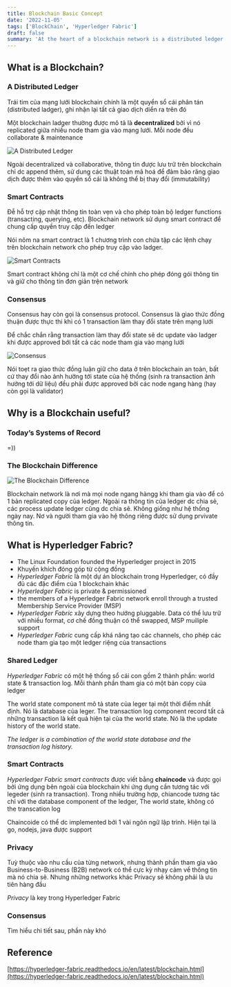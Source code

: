 ```yaml
---
title: Blockchain Basic Concept
date: '2022-11-05'
tags: ['BlockChain', 'Hyperledger Fabric']
draft: false
summary: 'At the heart of a blockchain network is a distributed ledger that records all the transactions that take place on the network.'
---
```


## What is a Blockchain?

### A Distributed Ledger

Trái tim của mạng lưới blockchain chính là một quyển sổ cái phân tán (distributed ladger), ghi nhận lại tất cả giao dịch diển ra trên đó

Một blockchain ladger thường được mô tả là **decentralized** bởi vì nó replicated giữa nhiều node tham gia vào mạng lưới. Mỗi node đều collaborate & maintenance

![A Distributed Ledger](https://hyperledger-fabric.readthedocs.io/en/latest/_images/basic_network.png)

Ngoài decentralized và collaborative, thông tin được lưu trữ trên blockchain chỉ dc append thêm, sử dung các thuật toán mã hoá để đảm bảo răng giao dịch được thêm vào quyển sổ cái là không thể bị thay đổi (immutability)

### Smart Contracts

Đễ hỗ trợ cập nhật thông tin toàn vẹn và cho phép toàn bộ ledger functions (transacting, querying, etc). Blockchain network sử dụng smart contract để chung cấp quyền truy cập đến ledger

Nói nôm na smart contract là 1 chương trình con chứa tập các lệnh chạy trên blockchain network cho phép truy cập vào ladger.

![Smart Contracts](https://hyperledger-fabric.readthedocs.io/en/latest/_images/Smart_Contract.png)

Smart contract không chỉ là một cơ chế chính cho phép đóng gói thông tin và giữ cho thông tin đơn giản trện network

### Consensus

Consensus hay còn gọi là consensus protocol. Consensus là giao thức đồng thuận được thực thi khi có 1 transaction làm thay đổi state trên mạng lưới

Để chắc chắn rằng transaction làm thay đổi state sẽ dc update vào ladger khi được approved bới tất cả các node tham gia vào mạng lưới

![Consensus](https://hyperledger-fabric.readthedocs.io/en/latest/_images/consensus.png)

Nói toẹt ra giao thức đồng luận giữ cho data ở trên blockchain an toàn, bất cứ thay đổi nào ảnh hưởng tới state của hệ thống (sinh ra transaction ảnh hưởng tới dữ liệu) đều phải được approved bởi các node ngang hàng (hay còn gọi là validator)

## Why is a Blockchain useful?

### Today’s Systems of Record

=))

### The Blockchain Difference

![The Blockchain Difference](https://hyperledger-fabric.readthedocs.io/en/latest/_images/future_net.png)

Blockchain network là nơi mà mọi node ngang hàngg khi tham gia vào để có 1 bản replicated copy của ledger. Ngoài ra thông tin của ledger dc chia sẻ, các process update ledger cũng dc chia sẽ. Không giống như hệ thống ngày nay. Nơ và người tham gia vào hệ thông riêng được sử dụng prvivate thông tin.

## What is Hyperledger Fabric?

- The Linux Foundation founded the Hyperledger project in 2015
- Khuyến khích đóng góp từ cộng đồng
- _Hyperledger Fabric_ là một dự án blockchain trong Hyperledger, có đầy đủ các đặc điểm của 1 blockchain khác
- _Hyperledger Fabric_ is private & permissioned
- the members of a Hyperledger Fabric network enroll through a trusted Membership Service Provider (MSP)
- _Hyperledger Fabric_ xây dựng theo hướng pluggable. Data có thể lưu trữ với nhiều format, cơ chế đồng thuận có thể swapped, MSP muiliple support
- _Hyperledger Fabric_ cung cấp khá năng tạo các channels, cho phép các node tham gia tạo một ledger riệng của transactions

### Shared Ledger

_Hyperledger Fabric_ có một hệ thống sổ cái con gồm 2 thành phần: world state & transaction log. Mỗi thành phần tham gia có một bản copy của ledger

The world state component mô tả state của leger tại một thời điểm nhất định. Nó là database của leger. The transaction log component record tất cả những transaction là kết quả hiện tại của the world state. Nó là the update history of the world state.

_The ledger is a combination of the world state database and the transaction log history._

### Smart Contracts

_Hyperledger Fabric smart contracts_ được viết bằng **chaincode** và được gọi bởi ứng dụng bên ngoài của blockchain khi ứng dụng cần tương tác với legeder (sinh ra transaction). Trong nhiều trường hợp, chiancode tương tác chỉ với the database component of the ledger, The world state, không có the transcation log

Chaincoide có thể dc implemented bởi 1 vài ngôn ngữ lập trình. Hiện tại là go, nodejs, java được support

### Privacy

Tuỳ thuộc vào nhu cầu của từng network, nhưng thành phần tham gia vào Business-to-Business (B2B) network có thể cực kỳ nhạy cảm về thông tin mà nó chia sẽ. Nhưng những networks khác Privacy sẽ không phải là ưu tiên hàng đầu

_Privacy_ là key trong Hyperledger Fabric

### Consensus

Tìm hiểu chi tiết sau, phần này khó

## Reference

[https://hyperledger-fabric.readthedocs.io/en/latest/blockchain.html](https://hyperledger-fabric.readthedocs.io/en/latest/blockchain.html)
